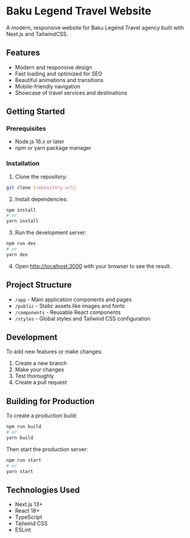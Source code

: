 # Baku Legend Travel Website

A modern, responsive website for Baku Legend Travel agency built with Next.js and TailwindCSS.

## Features

- Modern and responsive design
- Fast loading and optimized for SEO
- Beautiful animations and transitions
- Mobile-friendly navigation
- Showcase of travel services and destinations

## Getting Started

### Prerequisites

- Node.js 16.x or later
- npm or yarn package manager

### Installation

1. Clone the repository:
```bash
git clone [repository-url]
```

2. Install dependencies:
```bash
npm install
# or
yarn install
```

3. Run the development server:
```bash
npm run dev
# or
yarn dev
```

4. Open [http://localhost:3000](http://localhost:3000) with your browser to see the result.

## Project Structure

- `/app` - Main application components and pages
- `/public` - Static assets like images and fonts
- `/components` - Reusable React components
- `/styles` - Global styles and Tailwind CSS configuration

## Development

To add new features or make changes:

1. Create a new branch
2. Make your changes
3. Test thoroughly
4. Create a pull request

## Building for Production

To create a production build:

```bash
npm run build
# or
yarn build
```

Then start the production server:

```bash
npm run start
# or
yarn start
```

## Technologies Used

- Next.js 13+
- React 18+
- TypeScript
- Tailwind CSS
- ESLint
